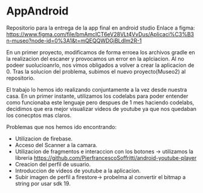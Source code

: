 # AppAndroid
Repositorio para la entrega de la app final en android studio
Enlace a figma: https://www.figma.com/file/bmAmcICT6eV28VLt4VvDus/Aplicaci%C3%B3n-museo?node-id=0%3A1&t=mQEQQWDGjBLdIm2R-1

En un primer proyecto, modificamos de forma erroea los archivos gradle en la realizacion del escaner y provocamos un error en la aplciacion.
Al no podeer suolucioanrlo, nos vimos obligados a volver a crear la aplicacion de 0.
Tras la solucion del problema, subimos el nuevo proyecto(Museo2) al repositorio.

El trabajo lo hemos ido realizando conjuntamente a la vez desde nuestra casa.
En un primer instante, utilizamos los codelabs para poder entender como funcionaba este lenguaje pero despues de 1 mes haciendo codelabs, decidimos que era mejor visualizar videos de youtube ya que nos quedaban los conecptos mas claros.

Problemas que nos hemos ido encontrando:
  - Utilizacion de firebase.
  - Acceso del Scanner a la camara.
  - Utilizacion de fragmentos e interaccion con los botones -> utilizamos la libreria https://github.com/PierfrancescoSoffritti/android-youtube-player
  - Creacion del perfil de usuario.
  - Introduccion de videos de youtube a la aplicacion. 
  - Subir imagen de perfil a firestore-> probelma al convertir el bitmap a string por usar sdk 19.
 
